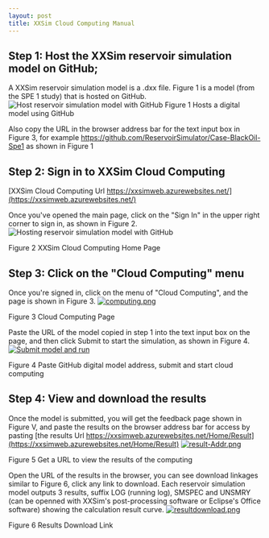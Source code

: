 ```yaml
---
layout: post
title: XXSim Cloud Computing Manual
---
```

## Step 1: Host the XXSim reservoir simulation model on GitHub; 
A XXSim reservoir simulation model is a .dxx file.
Figure 1 is a model (from the SPE 1 study) that is hosted on GitHub. 
![Host reservoir simulation model with GitHub](https://i.postimg.cc/tT7qPZHh/Wechat-IMG2472.png "GitHub sample")
Figure 1 Hosts a digital model using GitHub

Also copy the URL in the browser address bar for the text input box in Figure 3, for example https://github.com/ReservoirSimulator/Case-BlackOil-Spe1 as shown in Figure 1

## Step 2: Sign in to XXSim Cloud Computing
[XXSim Cloud Computing Url https://xxsimweb.azurewebsites.net/](https://xxsimweb.azurewebsites.net/)

Once you've opened the main page, click on the "Sign In" in the upper right corner to sign in, as shown in Figure 2. ![Hosting reservoir simulation model with GitHub](https://i.postimg.cc/3Rw69V9G/home.png "Home Page")

Figure 2 XXSim Cloud Computing Home Page

## Step 3: Click on the "Cloud Computing" menu

Once you're signed in, click on the menu of "Cloud Computing", and the page is shown in Figure 3. [![computing.png](https://i.postimg.cc/6QQV2XYD/computing.png)](https://postimg.cc/YvJLZJc3)

Figure 3 Cloud Computing Page

Paste the URL of the model copied in step 1 into the text input box on the page, and then click Submit to start the simulation, as shown in Figure 4. [![Submit model and run](https://i.postimg.cc/pLMRLVXL/submit.png)](https://postimg.cc/ppCg0HFw)

Figure 4 Paste GitHub digital model address, submit and start cloud computing

## Step 4: View and download the results
Once the model is submitted, you will get the feedback page shown in Figure V, and paste the results on the browser address bar for access by pasting [the results Url https://xxsimweb.azurewebsites.net/Home/Result](https://xxsimweb.azurewebsites.net/Home/Result) [![result-Addr.png](https://i.postimg.cc/N0cg0sDx/result-Addr.png)](https://postimg.cc/4YWCLTrK)

Figure 5 Get a URL to view the results of the computing

 Open the URL of the results in the browser, you can see download linkages similar to Figure 6, click any link to download.
Each reservoir simulation model outputs 3 results, suffix LOG (running log), SMSPEC and UNSMRY (can be openned with XXSim's post-processing software or Eclipse's Office software) showing the calculation result curve. [![resultdownload.png](https://i.postimg.cc/TYkx6j5f/resultdownload.png)](https://postimg.cc/gn6QyZKT)

Figure 6 Results Download Link